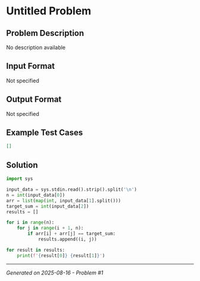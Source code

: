# Untitled Problem

## Problem Description
No description available

## Input Format
Not specified

## Output Format
Not specified

## Example Test Cases
```json
[]
```

## Solution
```python
import sys

input_data = sys.stdin.read().strip().split('\n')
n = int(input_data[0])
arr = list(map(int, input_data[1].split()))
target_sum = int(input_data[2])
results = []

for i in range(n):
    for j in range(i + 1, n):
        if arr[i] + arr[j] == target_sum:
            results.append((i, j))

for result in results:
    print(f'{result[0]} {result[1]}')
```

---
*Generated on 2025-08-16 - Problem #1*